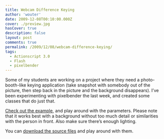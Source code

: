 ```yaml
---
title: Webcam Difference Keying
author: 'wouter'
date: 2009-12-08T00:10:00.000Z
cover: ./preview.jpg
hasCover: true
description: false
layout: post
comments: true
permalink: /2009/12/08/webcam-difference-keying/
tags:
  - Actionscript 3.0
  - Flash
  - pixelbender
---
```

Some of my students are working on a project where they need a photo-booth-like keying application (take snapshot with somebody out of the picture, then step back in the picture and the background disappears). I’ve been experimenting with pixelbender the last week, and created some classes that do just that.

[Check out the example][1], and play around with the parameters. Please note that it works best with a background without too much detail or similarities with the person in front. Also make sure there’s enough lighting.

You can [download the source files][2] and play around with them.

 [1]: http://labs.aboutme.be/difference_keying
 [2]: /wp-content/uploads/difference_keying/DifferenceKeying.zip